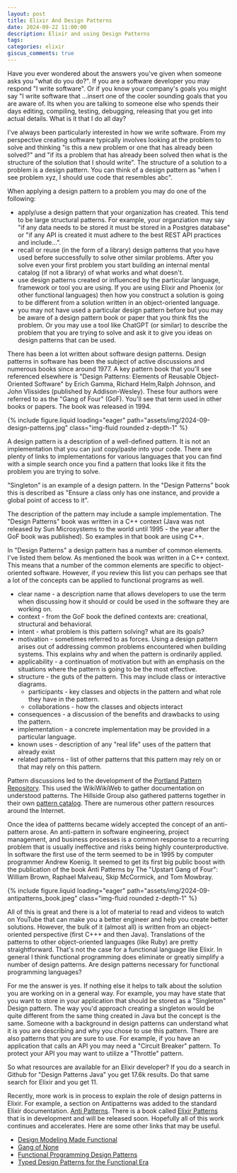 ```yaml
---
layout: post
title: Elixir And Design Patterns
date: 2024-09-22 11:00:00
description: Elixir and using Design Patterns
tags:
categories: elixir
giscus_comments: true
---
```


Have you ever wondered about the answers you've given when someone asks you "what do you do?". If you are a software developer you may respond "I write software". Or if you know your company's goals you might say "I write software that ...insert one of the cooler sounding goals that you are aware of. Its when you are talking to someone else who spends their days editing, compiling, testing, debugging, releasing that you get into actual details. What is it that I do all day?

I've always been particularly interested in how we write software. From my perspective creating software typically involves looking at the problem to solve and thinking "is this a new problem or one that has already been solved?" and "if its a problem that has already been solved then what is the structure of the solution that I should write". The structure of a solution to a problem is a design pattern. You can think of a design pattern as "when I see problem xyz, I should use code that resembles abc".

When applying a design pattern to a problem you may do one of the following:

- apply/use a design pattern that your organization has created. This tend to be large structural patterns. For example, your organziation may say "if any data needs to be stored it must be stored in a Postgres database" or "if any API is created it must adhere to the best REST API practices and include...".
- recall or reuse (in the form of a library) design patterns that you have used before successfully to solve other similar problems. After you solve even your first problem you start building an internal mental catalog (if not a library) of what works and what doesn't.
- use design patterns created or influenced by the particular language, framework or tool you are using. If you are using Elixir and Phoenix (or other functional languages) then how you construct a solution is going to be different from a solution written in an object-oriented language.
- you may not have used a particular design pattern before but you may be aware of a design pattern book or paper that you think fits the problem. Or you may use a tool like ChatGPT (or similar) to describe the problem that you are trying to solve and ask it to give you ideas on design patterns that can be used.

There has been a lot written about software design patterns. Design patterns in software has been the subject of active discussions and numerous books since around 1977. A key pattern book that you'll see referenced elsewhere is "Design Patterns: Elements of Reusable Object-Oriented Software" by Erich Gamma, Richard Helm,Ralph Johnson, and John Vlissides (published by Addison-Wesley). These four authors were referred to as the "Gang of Four" (GoF). You'll see that term used in other books or papers. The book was released in 1994.

{% include figure.liquid loading="eager"
path="assets/img/2024-09-design-patterns.jpg"
class="img-fluid rounded z-depth-1" %}

A design pattern is a description of a well-defined pattern. It is not an implementation that you can just copy/paste into your code. There are plenty of links to implementations for various languages that you can find with a simple search once you find a pattern that looks like it fits the problem you are trying to solve.

"Singleton" is an example of a design pattern. In the "Design Patterns" book this is described as "Ensure a class only has one instance, and provide a global point of access to it".

The description of the pattern may include a sample implementation. The "Design Patterns" book was written in a C++ context (Java was not released by Sun Microsystems to the world until 1995 - the year after the GoF book was published). So examples in that book are using C++.

In "Design Patterns" a design pattern has a number of common elements. I've listed them below. As mentioned the book was written in a C++ context. This means that a number of the common elements are specific to object-oriented software. However, if you review this list you can perhaps see that a lot of the concepts can be applied to functional programs as well.

- clear name - a description name that allows developers to use the term when discussing how it should or could be used in the software they are working on.
- context - from the GoF book the defined contexts are: creational, structural and behavioral.
- intent - what problem is this pattern solving? what are its goals?
- motivation - sometimes referred to as forces. Using a design pattern arises out of addressing common problems encountered when building systems. This explains why and when the pattern is ordinarily applied.
- applicability - a continuation of motivation but with an emphasis on the situations where the pattern is going to be the most effective.
- structure - the guts of the pattern. This may include class or interactive diagrams.
  - participants - key classes and objects in the pattern and what role they have in the pattern.
  - collaborations - how the classes and objects interact
- consequences - a discussion of the benefits and drawbacks to using the pattern.
- implementation - a concrete implementation may be provided in a particular language.
- known uses - description of any "real life" uses of the pattern that already exist
- related patterns - list of other patterns that this pattern may rely on or that may rely on this pattern.

Pattern discussions led to the development of the [Portland Pattern Repository](https://c2.com/ppr/titles.html). This used the WikiWikiWeb to gather documentation on understood patterns. The Hillside Group also gathered patterns
together in their own [pattern catalog](https://hillside.net/patterns/patterns-catalog). There are numerous other pattern resources around the Internet.

Once the idea of pattterns became widely accepted the concept of an anti-pattern arose. An anti-pattern in software engineering, project management, and business processes is a common response to a recurring problem that is usually ineffective and risks being highly counterproductive. In software the first use of the term seemed to be in 1995 by computer programmer Andrew Koenig. It seemed to get its first big public boost with the publication of the book Anti Patterns by The "Upstart Gang of Four": William Brown, Raphael Malveau, Skip McCormick, and Tom Mowbray.

{% include figure.liquid loading="eager"
path="assets/img/2024-09-antipatterns_book.jpeg"
class="img-fluid rounded z-depth-1" %}

All of this is great and there is a lot of material to read and videos to watch on YouTube that can make you a better engineer and help you create better solutions. However, the bulk of it (almost all) is written from an object-oriented perspective (first C+++ and then Java). Translations of the patterns to other object-oriented languages (like Ruby) are pretty straightforward. That's not the case for a functional language like Elixir. In general I think functional programming does eliminate or greatly simplify a number of design patterns. Are design patterns necessary for functional programming languages?

For me the answer is yes. If nothing else it helps to talk about the solution you are working on in a general way. For example, you may have state that you want to store in your application that should be stored as a "Singleton" Design pattern. The way you'd approach creating a singleton would be quite different from the same thing created in Java but the concept is the same. Someone with a background in design patterns can understand what it is you are describing and why you chose to use this pattern. There are also patterns that you are sure to use. For example, if you have an application that calls an API you may need a "Circuit Breaker" pattern. To protect your API you may want to utilize a "Throttle" pattern.

So what resources are available for an Elixir developer? If you do a search in Github for "Design Patterns Java" you get 17.6k results. Do that same search for Elixir and you get 11.

Recently, more work is in process to explain the role of design patterns in Elixir. For example, a section on Antipatterns was added to the standard Elixir documentation. [Anti Patterns](https://hexdocs.pm/elixir/main/code-anti-patterns.html). There is a book called [Elixir Patterns](https://elixirpatterns.dev/) that is in development and will be released soon. Hopefully all of this work continues and accelerates. Here are some other links that may be useful.

- [Design Modeling Made Functional](https://pragprog.com/titles/swdddf/domain-modeling-made-functional/)
- [Gang of None](https://www.youtube.com/watch?v=agkXUp0hCW8)
- [Functional Programming Design Patterns](https://fsharpforfunandprofit.com/fppatterns/)
- [Typed Design Patterns for the Functional Era](https://arxiv.org/pdf/2307.07069)
